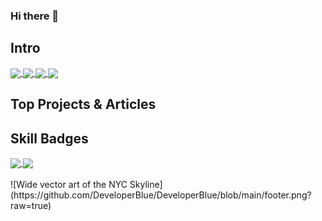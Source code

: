 ### Hi there 👋

## Intro

<div>
	<a href="https://twitter.com/MichaelRooplall">
		<img align="center" src="https://img.shields.io/badge/Twitter-%231DA1F2.svg?style=for-the-badge&logo=Twitter&logoColor=white"/>
	</a>
	<a href="https://www.linkedin.com/in/michael-rooplall/">
		<img align="center" src="https://img.shields.io/badge/linkedin-%230077B5.svg?style=for-the-badge&logo=linkedin&logoColor=white"/>
	</a>
	<a href="https://medium.com/@michaelrooplall">
		<img align="center" src="https://img.shields.io/badge/Medium-12100E?style=for-the-badge&logo=medium&logoColor=white"/>
	</a>
	<a href="https://www.buymeacoffee.com/michaelrooplall">
		<img align="center" src="https://img.shields.io/badge/Buy%20Me%20a%20Coffee-ffdd00?style=for-the-badge&logo=buy-me-a-coffee&logoColor=black"/>
	</a>
</div>

## Top Projects & Articles

## Skill Badges

<div>
	<a href="https://github.com/anuraghazra/github-readme-stats">
		<img align="center" src="https://github-readme-stats.vercel.app/api?username=developerblue&count_private=true&show_icons=true&theme=tokyonight&border_color=#6d6e75" width="49.725%" />
	</a>
	<a href="https://git.io/streak-stats">
		<img align="center" src="https://github-readme-streak-stats.herokuapp.com/?user=developerblue&theme=tokyonight" width="49.725%"/>
	</a>
</div>
<br>
![Wide vector art of the NYC Skyline](https://github.com/DeveloperBlue/DeveloperBlue/blob/main/footer.png?raw=true)
